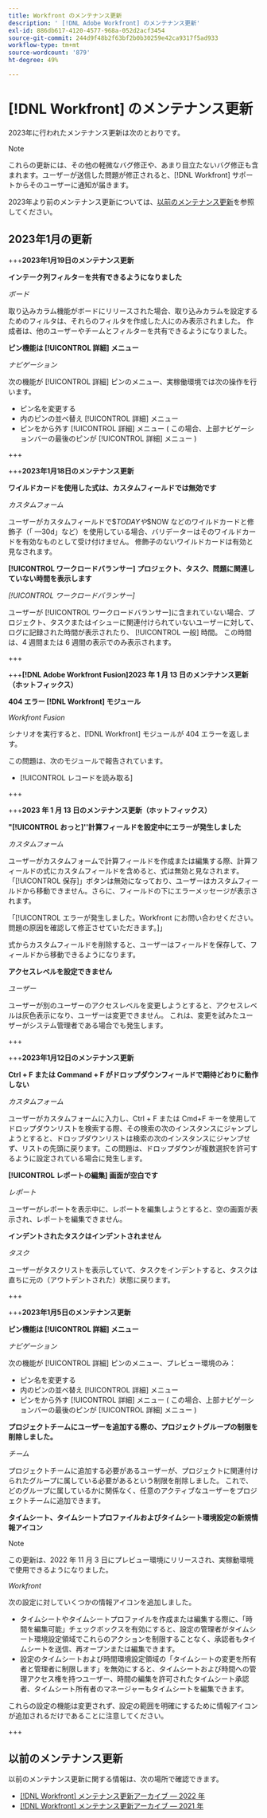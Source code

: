 ```yaml
---
title: Workfront のメンテナンス更新
description: ' [!DNL Adobe Workfront] のメンテナンス更新'
exl-id: 886db617-4120-4577-968a-052d2acf3454
source-git-commit: 244d9f48b2f63bf2b0b30259e42ca9317f5ad933
workflow-type: tm+mt
source-wordcount: '879'
ht-degree: 49%

---
```


# [!DNL Workfront] のメンテナンス更新

2023年に行われたメンテナンス更新は次のとおりです。

>[!NOTE]
>
>これらの更新には、その他の軽微なバグ修正や、あまり目立たないバグ修正も含まれます。ユーザーが送信した問題が修正されると、[!DNL Workfront] サポートからそのユーザーに通知が届きます。

2023年より前のメンテナンス更新については、[以前のメンテナンス更新](#previous-maintenance-updates)を参照してください。

## 2023年1月の更新

+++**2023年1月19日のメンテナンス更新**

**インテーク列フィルターを共有できるようになりました**

_ボード_

取り込みカラム機能がボードにリリースされた場合、取り込みカラムを設定するためのフィルタは、それらのフィルタを作成した人にのみ表示されました。 作成者は、他のユーザーやチームとフィルターを共有できるようになりました。

**ピン機能は [!UICONTROL 詳細] メニュー**

_ナビゲーション_

次の機能が [!UICONTROL 詳細] ピンのメニュー、実稼働環境では次の操作を行います。

* ピン名を変更する
* 内のピンの並べ替え [!UICONTROL 詳細] メニュー
* ピンをから外す [!UICONTROL 詳細] メニュー ( この場合、上部ナビゲーションバーの最後のピンが [!UICONTROL 詳細] メニュー )

+++

+++**2023年1月18日のメンテナンス更新**

**ワイルドカードを使用した式は、カスタムフィールドでは無効です**

_カスタムフォーム_

ユーザーがカスタムフィールドで\$$TODAY や$$NOW などのワイルドカードと修飾子（「 —30d」など）を使用している場合、バリデーターはそのワイルドカードを有効なものとして受け付けません。 修飾子のないワイルドカードは有効と見なされます。

**[!UICONTROL ワークロードバランサー] プロジェクト、タスク、問題に関連していない時間を表示します**

_[!UICONTROL ワークロードバランサー]_

ユーザーが [!UICONTROL ワークロードバランサー]に含まれていない場合、プロジェクト、タスクまたはイシューに関連付けられていないユーザーに対して、ログに記録された時間が表示されたり、 [!UICONTROL 一般] 時間。 この時間は、4 週間または 6 週間の表示でのみ表示されます。

+++

+++**[!DNL Adobe Workfront Fusion]2023 年 1 月 13 日のメンテナンス更新（ホットフィックス）**

**404 エラー [!DNL Workfront] モジュール**

_Workfront Fusion_

シナリオを実行すると、[!DNL Workfront] モジュールが 404 エラーを返します。

この問題は、次のモジュールで報告されています。

* [!UICONTROL レコードを読み取る]

+++

+++**2023 年 1 月 13 日のメンテナンス更新（ホットフィックス）**

**&quot;[!UICONTROL おっと]&#39;&#39;計算フィールドを設定中にエラーが発生しました**

_カスタムフォーム_

ユーザーがカスタムフォームで計算フィールドを作成または編集する際、計算フィールドの式にカスタムフィールドを含めると、式は無効と見なされます。「[!UICONTROL 保存]」ボタンは無効になっており、ユーザーはカスタムフィールドから移動できません。さらに、フィールドの下にエラーメッセージが表示されます。

「[!UICONTROL エラーが発生しました。Workfront にお問い合わせください。問題の原因を確認して修正させていただきます。]」

式からカスタムフィールドを削除すると、ユーザーはフィールドを保存して、フィールドから移動できるようになります。

**アクセスレベルを設定できません**

_ユーザー_

ユーザーが別のユーザーのアクセスレベルを変更しようとすると、アクセスレベルは灰色表示になり、ユーザーは変更できません。 これは、変更を試みたユーザーがシステム管理者である場合でも発生します。

+++

+++**2023年1月12日のメンテナンス更新**

**Ctrl + F または Command + F がドロップダウンフィールドで期待どおりに動作しない**

_カスタムフォーム_

ユーザーがカスタムフォームに入力し、Ctrl + F または Cmd+F キーを使用してドロップダウンリストを検索する際、その検索の次のインスタンスにジャンプしようとすると、ドロップダウンリストは検索の次のインスタンスにジャンプせず、リストの先頭に戻ります。この問題は、ドロップダウンが複数選択を許可するように設定されている場合に発生します。

**[!UICONTROL レポートの編集] 画面が空白です**

_レポート_

ユーザーがレポートを表示中に、レポートを編集しようとすると、空の画面が表示され、レポートを編集できません。

**インデントされたタスクはインデントされません**

_タスク_

ユーザーがタスクリストを表示していて、タスクをインデントすると、タスクは直ちに元の（アウトデントされた）状態に戻ります。

+++

+++**2023年1月5日のメンテナンス更新**

**ピン機能は [!UICONTROL 詳細] メニュー**

_ナビゲーション_

次の機能が [!UICONTROL 詳細] ピンのメニュー、プレビュー環境のみ：

* ピン名を変更する
* 内のピンの並べ替え [!UICONTROL 詳細] メニュー
* ピンをから外す [!UICONTROL 詳細] メニュー ( この場合、上部ナビゲーションバーの最後のピンが [!UICONTROL 詳細] メニュー )

**プロジェクトチームにユーザーを追加する際の、プロジェクトグループの制限を削除しました。**

_チーム_

プロジェクトチームに追加する必要があるユーザーが、プロジェクトに関連付けられたグループに属している必要があるという制限を削除しました。 これで、どのグループに属しているかに関係なく、任意のアクティブなユーザーをプロジェクトチームに追加できます。

**タイムシート、タイムシートプロファイルおよびタイムシート環境設定の新規情報アイコン**

>[!NOTE]
>
>この更新は、2022 年 11 月 3 日にプレビュー環境にリリースされ、実稼動環境で使用できるようになりました。

_Workfront_

次の設定に対していくつかの情報アイコンを追加しました。

* タイムシートやタイムシートプロファイルを作成または編集する際に、「時間を編集可能」チェックボックスを有効にすると、設定の管理者がタイムシート環境設定領域でこれらのアクションを制限することなく、承認者もタイムシートを送信、再オープンまたは編集できます。
* 設定のタイムシートおよび時間環境設定領域の「タイムシートの変更を所有者と管理者に制限します」を無効にすると、タイムシートおよび時間への管理アクセス権を持つユーザー、時間の編集を許可されたタイムシート承認者、タイムシート所有者のマネージャーもタイムシートを編集できます。

これらの設定の機能は変更されず、設定の範囲を明確にするために情報アイコンが追加されるだけであることに注意してください。

+++

## 以前のメンテナンス更新

以前のメンテナンス更新に関する情報は、次の場所で確認できます。

* [[!DNL Workfront] メンテナンス更新アーカイブ — 2022 年](2022-updates.md)
* [[!DNL Workfront] メンテナンス更新アーカイブ — 2021 年](2021-updates.md)
